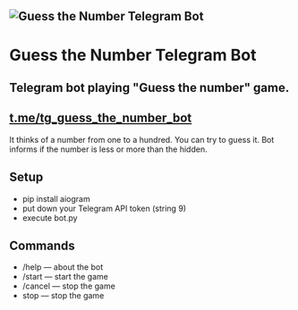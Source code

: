 ![Guess the Number Telegram Bot](https://habrastorage.org/webt/gz/um/ve/gzumved7g8w47aidahdhqszbjxc.png)
---
# Guess the Number Telegram Bot
Telegram bot playing "Guess the number" game.
---
[t.me/tg_guess_the_number_bot](t.me/tg_guess_the_number_bot)
---
It thinks of a number from one to a hundred. You can try to guess it. Bot informs if the number is less or more than the hidden.
## Setup
* pip install aiogram
* put down your Telegram API token (string 9)
* execute bot.py
## Commands
* /help — about the bot
* /start — start the game
* /cancel — stop the game
* stop — stop the game
